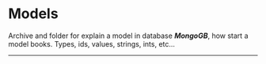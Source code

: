 # Models

Archive and folder for explain a model in database ***MongoGB***, how start a model books. Types, ids, values, strings, ints, etc...

---